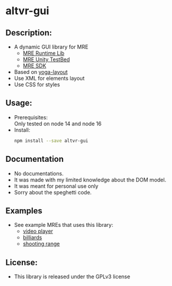 # altvr-gui
## Description:
- A dynamic GUI library for MRE
    - [MRE Runtime Lib](https://github.com/microsoft/mixed-reality-extension-unity/tree/master/MREUnityRuntimeLib)
    - [MRE Unity TestBed](https://github.com/microsoft/mixed-reality-extension-unity-testbed/tree/master/MRETestBed)
    - [MRE SDK](https://github.com/microsoft/mixed-reality-extension-sdk/)
- Based on [yoga-layout](https://yogalayout.com/)
- Use XML for elements layout
- Use CSS for styles

## Usage:
- Prerequisites:  
Only tested on node 14 and node 16
- Install:
    ```bash
    npm install --save altvr-gui
    ```

## Documentation
- No documentations.
- It was made with my limited knowledge about the DOM model.
- It was meant for personal use only 
- Sorry about the speghetti code.

## Examples
- See example MREs that uses this library:
    - [video player](https://github.com/The-Free-MRE-Foundation/player)
    - [billiards](https://github.com/The-Free-MRE-Foundation/billiards)
    - [shooting range](https://github.com/The-Free-MRE-Foundation/range)

## License:
- This library is released under the GPLv3 license
